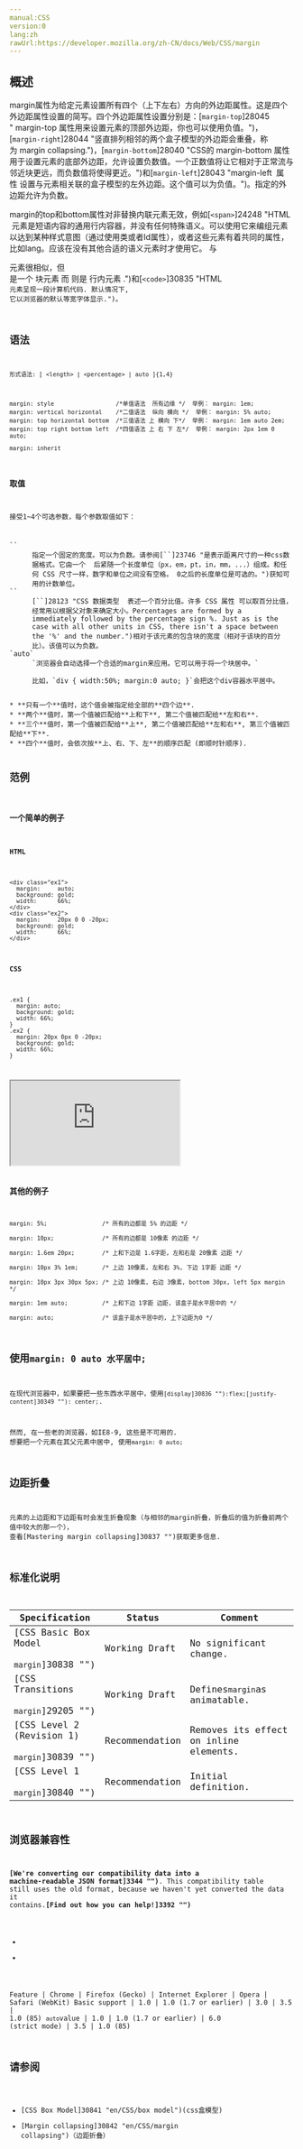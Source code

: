 ```yaml
---
manual:CSS
version:0
lang:zh
rawUrl:https://developer.mozilla.org/zh-CN/docs/Web/CSS/margin
---
```





## 概述<a name="概述"></a>


margin属性为给定元素设置所有四个（上下左右）方向的外边距属性。这是四个外边距属性设置的简写。四个外边距属性设置分别是：[`margin-top`]28045 " margin-top 属性用来设置元素的顶部外边距，你也可以使用负值。")，[`margin-right`]28044 "竖直排列相邻的两个盒子模型的外边距会重叠，称为 margin collapsing.")，[`margin-bottom`]28040 "CSS的 margin-bottom 属性用于设置元素的底部外边距，允许设置负数值。一个正数值将让它相对于正常流与邻近块更远，而负数值将使得更近。")和[`margin-left`]28043 "margin-left  属性 设置与元素相关联的盒子模型的左外边距。这个值可以为负值。")。指定的外边距允许为负数。



margin的top和bottom属性对非替换内联元素无效，例如[`<span>`]24248 "HTML <span> 元素是短语内容的通用行内容器，并没有任何特殊语义。可以使用它来编组元素以达到某种样式意图（通过使用类或者Id属性），或者这些元素有着共同的属性，比如lang。应该在没有其他合适的语义元素时才使用它。<span> 与 <div> 元素很相似，但 <div> 是一个 块元素 而 <span> 则是  行内元素 .")和[`<code>`]30835 "HTML <code> 元素呈现一段计算机代码. 默认情况下, 它以浏览器的默认等宽字体显示.")。


## 语法<a name="语法"></a>

```
形式语法: [ <length> | <percentage> | auto ]{1,4}
```

```
margin: style                  /*单值语法  所有边缘 */  举例： margin: 1em; 
margin: vertical horizontal    /*二值语法  纵向 横向 */  举例： margin: 5% auto; 
margin: top horizontal bottom  /*三值语法 上 横向 下*/  举例： margin: 1em auto 2em; 
margin: top right bottom left  /*四值语法 上 右 下 左*/  举例： margin: 2px 1em 0 auto; 

margin: inherit
```

### 取值<a name="取值"></a>


接受1~4个可选参数，每个参数取值如下：

<dl><dt id=''>`<length>`</dt><dd>指定一个固定的宽度。可以为负数。请参阅[`<length>`]23746 "是表示距离尺寸的一种css数据格式。它由一个 <number> 后紧随一个长度单位（px，em，pt，in，mm，...）组成。和任何 CSS 尺寸一样，数字和单位之间没有空格。<number> 0之后的长度单位是可选的。")获知可用的计数单位。</dd><dt id=''>`<percentage>`</dt><dd>[`<percentage>`]28123 "CSS 数据类型 <percentage> 表述一个百分比值。许多 CSS 属性 可以取百分比值，经常用以根据父对象来确定大小。Percentages are formed by a <number> immediately followed by the percentage sign %. Just as is the case with all other units in CSS, there isn't a space between the '%' and the number.")相对于该元素的包含块的宽度（相对于该块的百分比）。该值可以为负数。</dd><dt id=''>`auto`</dt><dd>`浏览器会自动选择一个合适的margin来应用。它可以用于将一个块居中。`<br></br>比如，`div { width:50%; margin:0 auto; }`会把这个div容器水平居中。</dd></dl>
* **只有一个**值时，这个值会被指定给全部的**四个边**.
* **两个**值时，第一个值被匹配给**上和下**, 第二个值被匹配给**左和右**.
* **三个**值时，第一个值被匹配给**上**, 第二个值被匹配给**左和右**, 第三个值被匹配给**下**.
* **四个**值时，会依次按**上、右、下、左**的顺序匹配 (即顺时针顺序).

## 范例<a name="范例"></a>

### 一个简单的例子<a name="一个简单的例子"></a>

#### HTML<a name="HTML"></a>

```
<div class="ex1">
  margin:     auto;
  background: gold;
  width:      66%;
</div>
<div class="ex2">
  margin:     20px 0 0 -20px;
  background: gold;
  width:      66%;
</div>
```

#### CSS<a name="CSS"></a>

```
.ex1 {
  margin: auto;
  background: gold;
  width: 66%;
}
.ex2 {
  margin: 20px 0px 0 -20px;
  background: gold;
  width: 66%;
} 
 

```


<iframe src='https://mdn.mozillademos.org/zh-CN/docs/Web/CSS/margin$samples/范例?revision=1385767' width='null' height='null'></iframe>



### 其他的例子<a name="其他的例子"></a>

```
margin: 5%;                /* 所有的边都是 5% 的边距 */

margin: 10px;              /* 所有的边都是 10像素 的边距 */

margin: 1.6em 20px;        /* 上和下边是 1.6字距, 左和右是 20像素 边距 */

margin: 10px 3% 1em;       /* 上边 10像素, 左和右 3%, 下边 1字距 边距 */

margin: 10px 3px 30px 5px; /* 上边 10像素, 右边 3像素, bottom 30px, left 5px margin */

margin: 1em auto;          /* 上和下边 1字距 边距, 该盒子是水平居中的 */

margin: auto;              /* 该盒子是水平居中的, 上下边距为0 */
```

## 使用`margin: 0 auto 水平居中;`<a name="使用_margin_0_auto_水平居中"></a>


在现代浏览器中，如果要把一些东西水平居中，使用`[display]30836 ""):flex;[justify-content]30349 ""): center;`.



然而, 在一些老的浏览器，如IE8-9, 这些是不可用的. 想要把一个元素在其父元素中居中, 使用`margin: 0 auto;`


## 边距折叠<a name="边距折叠"></a>


元素的上边距和下边距有时会发生折叠现象（与相邻的margin折叠，折叠后的值为折叠前两个值中较大的那一个）， 查看[Mastering margin collapsing]30837 "")获取更多信息.


## 标准化说明<a name="标准化说明"></a>

Specification | Status | Comment 
 ---  |  ---  |  ---  | 
[CSS Basic Box Model<br></br><small>margin</small>]30838 "") | Working Draft | No significant change. 
[CSS Transitions<br></br><small>margin</small>]29205 "") | Working Draft | Defines`margin`as animatable. 
[CSS Level 2 (Revision 1)<br></br><small>margin</small>]30839 "") | Recommendation | Removes its effect on inline elements. 
[CSS Level 1<br></br><small>margin</small>]30840 "") | Recommendation | Initial definition. 


## 浏览器兼容性<a name="浏览器兼容性"></a>


**[We&#39;re converting our compatibility data into a machine-readable JSON format]3344 "")**. This compatibility table still uses the old format, because we haven&#39;t yet converted the data it contains.**[Find out how you can help!]3392 "")**


* 
* 

Feature | Chrome | Firefox (Gecko) | Internet Explorer | Opera | Safari (WebKit) 
Basic support | 1.0 | 1.0 (1.7 or earlier) | 3.0 | 3.5 | 1.0 (85) 
`auto`value | 1.0 | 1.0 (1.7 or earlier) | 6.0 (strict mode) | 3.5 | 1.0 (85) 




## 请参阅<a name="请参阅"></a>

* [CSS Box Model]30841 "en/CSS/box model")(css盒模型)
* [Margin collapsing]30842 "en/CSS/margin collapsing")（边距折叠）



